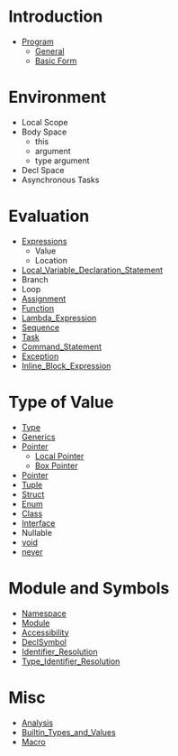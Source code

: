 # Introduction
- [Program](Program.md)
    - [General](Program.md#general)
    - [Basic Form](Program.md#basic-form)
# Environment
 - Local Scope
 - Body Space
     - this
     - argument
     - type argument
 - Decl Space
 - Asynchronous Tasks
# Evaluation
- [Expressions](Expressions.md)
    - Value
    - Location
- [Local_Variable_Declaration_Statement](Local_Variable_Declaration_Statement.md)
- Branch
- Loop
- [Assignment](Assignment.md)
- [Function](Function.md)
- [Lambda_Expression](Lambda_Expression.md)
- [Sequence](Sequence.md)
- [Task](Task.md)
- [Command_Statement](Command_Statement.md)
- [Exception](Exception.md)
- [Inline_Block_Expression](Inline_Block_Expression.md)

# Type of Value
- [Type](Type.md)
- [Generics](Generics.md)
- [Pointer](Pointer.md)
    - [Local Pointer](Pointer.md#local-pointer)
    - [Box Pointer](Pointer.md#box-pointer)
- [Pointer](Pointer.md)
- [Tuple](Tuple.md)
- [Struct](Struct.md)
- [Enum](Enum.md)
- [Class](Class.md)
- [Interface](Interface.md)
- Nullable
- [void](void.md)
- [never](never.md)
# Module and Symbols
- [Namespace](Namespace.md)
- [Module](Module.md)
- [Accessibility](Accessibility.md)
- [DeclSymbol](DeclSymbol.md)
- [Identifier_Resolution](Identifier_Resolution.md)
- [Type_Identifier_Resolution](Type_Identifier_Resolution.md)
# Misc
- [Analysis](Analysis.md)
- [Builtin_Types_and_Values](Builtin_Types_and_Values.md)
- [Macro](Macro.md)
